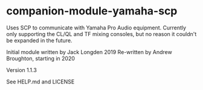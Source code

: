 # companion-module-yamaha-scp

Uses SCP to communicate with Yamaha Pro Audio equipment.
Currently only supporting the CL/QL and TF mixing consoles,
but no reason it couldn't be expanded in the future.

Initial module written by Jack Longden 2019
Re-written by Andrew Broughton, starting in 2020

Version 1.1.3

See HELP.md and LICENSE
